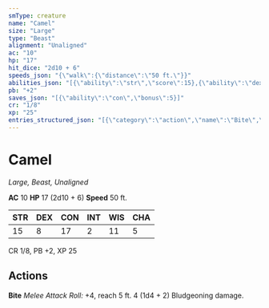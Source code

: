 ```yaml
---
smType: creature
name: "Camel"
size: "Large"
type: "Beast"
alignment: "Unaligned"
ac: "10"
hp: "17"
hit_dice: "2d10 + 6"
speeds_json: "{\"walk\":{\"distance\":\"50 ft.\"}}"
abilities_json: "[{\"ability\":\"str\",\"score\":15},{\"ability\":\"dex\",\"score\":8},{\"ability\":\"con\",\"score\":17},{\"ability\":\"int\",\"score\":2},{\"ability\":\"wis\",\"score\":11},{\"ability\":\"cha\",\"score\":5}]"
pb: "+2"
saves_json: "[{\"ability\":\"con\",\"bonus\":5}]"
cr: "1/8"
xp: "25"
entries_structured_json: "[{\"category\":\"action\",\"name\":\"Bite\",\"text\":\"*Melee Attack Roll:* +4, reach 5 ft. 4 (1d4 + 2) Bludgeoning damage.\"}]"
---
```


# Camel
*Large, Beast, Unaligned*

**AC** 10
**HP** 17 (2d10 + 6)
**Speed** 50 ft.

| STR | DEX | CON | INT | WIS | CHA |
| --- | --- | --- | --- | --- | --- |
| 15 | 8 | 17 | 2 | 11 | 5 |

CR 1/8, PB +2, XP 25

## Actions

**Bite**
*Melee Attack Roll:* +4, reach 5 ft. 4 (1d4 + 2) Bludgeoning damage.
